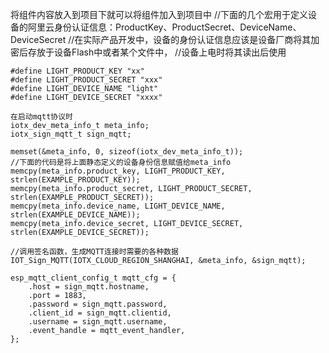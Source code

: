 将组件内容放入到项目下就可以将组件加入到项目中
//下面的几个宏用于定义设备的阿里云身份认证信息：ProductKey、ProductSecret、DeviceName、DeviceSecret
//在实际产品开发中，设备的身份认证信息应该是设备厂商将其加密后存放于设备Flash中或者某个文件中，
//设备上电时将其读出后使用
```
#define LIGHT_PRODUCT_KEY "xx"
#define LIGHT_PRODUCT_SECRET "xxx"
#define LIGHT_DEVICE_NAME "light"
#define LIGHT_DEVICE_SECRET "xxxx"

在启动mqtt协议时
iotx_dev_meta_info_t meta_info;
iotx_sign_mqtt_t sign_mqtt;

memset(&meta_info, 0, sizeof(iotx_dev_meta_info_t));
//下面的代码是将上面静态定义的设备身份信息赋值给meta_info
memcpy(meta_info.product_key, LIGHT_PRODUCT_KEY, strlen(EXAMPLE_PRODUCT_KEY));
memcpy(meta_info.product_secret, LIGHT_PRODUCT_SECRET, strlen(EXAMPLE_PRODUCT_SECRET));
memcpy(meta_info.device_name, LIGHT_DEVICE_NAME, strlen(EXAMPLE_DEVICE_NAME));
memcpy(meta_info.device_secret, LIGHT_DEVICE_SECRET, strlen(EXAMPLE_DEVICE_SECRET));

//调用签名函数，生成MQTT连接时需要的各种数据
IOT_Sign_MQTT(IOTX_CLOUD_REGION_SHANGHAI, &meta_info, &sign_mqtt);

esp_mqtt_client_config_t mqtt_cfg = {
    .host = sign_mqtt.hostname,
    .port = 1883,
    .password = sign_mqtt.password,
    .client_id = sign_mqtt.clientid,
    .username = sign_mqtt.username,
    .event_handle = mqtt_event_handler,
};
```
